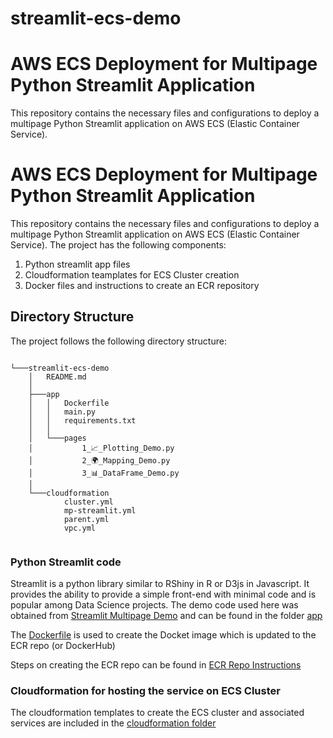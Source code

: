 # streamlit-ecs-demo
# AWS ECS Deployment for Multipage Python Streamlit Application

This repository contains the necessary files and configurations to deploy a multipage Python Streamlit application on AWS ECS (Elastic Container Service).

# AWS ECS Deployment for Multipage Python Streamlit Application

This repository contains the necessary files and configurations to deploy a multipage Python Streamlit application on AWS ECS (Elastic Container Service). 
The project has the following components:

1. Python streamlit app files
2. Cloudformation teamplates for ECS Cluster creation
3. Docker files and instructions to create an ECR repository


## Directory Structure

The project follows the following directory structure:

```

└───streamlit-ecs-demo
    │   README.md
    │
    ├───app
    │   │   Dockerfile
    │   │   main.py
    │   │   requirements.txt
    │   │
    │   └───pages
    │           1_📈_Plotting_Demo.py
    │           2_🌍_Mapping_Demo.py
    │           3_📊_DataFrame_Demo.py
    │
    └───cloudformation
            cluster.yml
            mp-streamlit.yml
            parent.yml
            vpc.yml


```


### Python Streamlit code

Streamlit is a python library similar to RShiny in R or D3js in Javascript. It provides the ability to provide a simple front-end with minimal code and is popular among Data Science projects. The demo code used here was obtained from [Streamlit Multipage Demo](https://docs.streamlit.io/get-started/tutorials/create-a-multipage-app) and can be found in the folder [app](./app)

The [Dockerfile](./app/Dockerfile) is used to create the Docket image which is updated to the ECR repo (or DockerHub)

Steps on creating the ECR repo can be found in [ECR Repo Instructions](https://docs.aws.amazon.com/AmazonECR/latest/userguide/repository-create.html)


### Cloudformation for hosting the service on ECS Cluster

The cloudformation templates to create the ECS cluster and associated services are included in the [cloudformation folder](./cloudformation)


